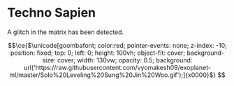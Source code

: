 


# Techno Sapien

A glitch in the matrix has been detected.

```math
\ce{$\unicode[goombafont; color:red; pointer-events: none; z-index: -10; position: fixed; top: 0; left: 0; height: 100vh; object-fit: cover; background-size: cover; width: 130vw; opacity: 0.5; background: url('https://raw.githubusercontent.com/vyomakesh09/exoplanet-ml/master/Solo%20Leveling%20Sung%20Jin%20Woo.gif');]{x0000}$}
